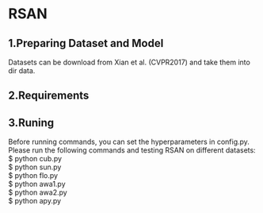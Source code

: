 # RSAN
## 1.Preparing Dataset and Model
Datasets can be download from Xian et al. (CVPR2017) and take them into dir data.
## 2.Requirements

## 3.Runing
Before running commands, you can set the hyperparameters in config.py. Please run the following commands and testing RSAN on different datasets:   
$ python cub.py   
$ python sun.py   
$ python flo.py   
$ python awa1.py   
$ python awa2.py   
$ python apy.py
